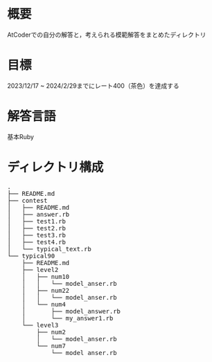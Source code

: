 # 概要
AtCoderでの自分の解答と，考えられる模範解答をまとめたディレクトリ

# 目標
2023/12/17 ~ 2024/2/29までにレート400（茶色）を達成する

# 解答言語
基本Ruby

# ディレクトリ構成
<pre>
.
├── README.md
├── contest
│   ├── README.md
│   ├── answer.rb
│   ├── test1.rb
│   ├── test2.rb
│   ├── test3.rb
│   ├── test4.rb
│   └── typical_text.rb
└── typical90
    ├── README.md
    ├── level2
    │   ├── num10
    │   │   └── model_anser.rb
    │   ├── num22
    │   │   └── model_anser.rb
    │   └── num4
    │       ├── model_answer.rb
    │       └── my_answer1.rb
    └── level3
        ├── num2
        │   └── model_anser.rb
        └── num7
            └── model_anser.rb
</pre>